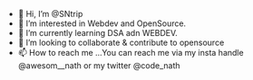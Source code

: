- 👋 Hi, I’m @SNtrip
- 👀 I’m interested in Webdev and OpenSource.
- 🌱 I’m currently learning DSA adn WEBDEV.
- 💞️ I’m looking to collaborate & contribute to opensource
- 📫 How to reach me ...You can reach me via my insta handle @awesom__nath or my twitter @code_nath

<!---
SNtrip/SNtrip is a ✨ special ✨ repository because its `README.md` (this file) appears on your GitHub profile.
You can click the Preview link to take a look at your changes.
--->
